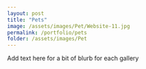 ```yaml
---
layout: post
title: "Pets"
image: /assets/images/Pet/Website-11.jpg
permalink: /portfolio/pets
folder: /assets/images/Pet
---
```

Add text here for a bit of blurb for each gallery